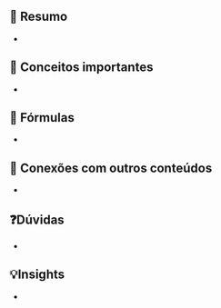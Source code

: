 ## 📖 Resumo
- 

## 🧠 Conceitos importantes
- 

## 🧮 Fórmulas
- 

## 🔄 Conexões com outros conteúdos
- 

## ❓Dúvidas
- 

## 💡Insights
- 